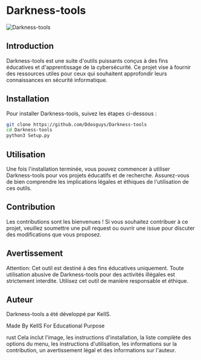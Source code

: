 # Darkness-tools

![Darkness-tools](https://error-redtiger.rf.gd/image/p.png)

## Introduction

Darkness-tools est une suite d'outils puissants conçus à des fins éducatives et d'apprentissage de la cybersécurité. Ce projet vise à fournir des ressources utiles pour ceux qui souhaitent approfondir leurs connaissances en sécurité informatique.

## Installation

Pour installer Darkness-tools, suivez les étapes ci-dessous :

```bash
git clone https://github.com/Ddosguys/Darkness-tools
cd Darkness-tools
python3 Setup.py
```

## Utilisation
Une fois l'installation terminée, vous pouvez commencer à utiliser Darkness-tools pour vos projets éducatifs et de recherche. Assurez-vous de bien comprendre les implications légales et éthiques de l'utilisation de ces outils.

## Contribution
Les contributions sont les bienvenues ! Si vous souhaitez contribuer à ce projet, veuillez soumettre une pull request ou ouvrir une issue pour discuter des modifications que vous proposez.

## Avertissement
Attention: Cet outil est destiné à des fins éducatives uniquement. Toute utilisation abusive de Darkness-tools pour des activités illégales est strictement interdite. Utilisez cet outil de manière responsable et éthique.

## Auteur
Darkness-tools a été développé par KellS.

Made By KellS For Educational Purpose

rust
Cela inclut l'image, les instructions d'installation, la liste complète des options du menu, les instructions d'utilisation, les informations sur la contribution, un avertissement légal et des informations sur l'auteur.
